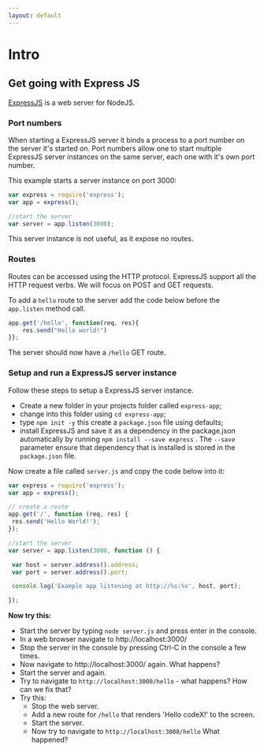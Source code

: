 ```yaml
---
layout: default
---
```


# Intro

## Get going with Express JS

[ExpressJS](expressjs.com) is a web server for NodeJS.

### Port numbers

When starting a ExpressJS server it binds a process to a port number on the server it's started on. Port numbers allow one to start multiple ExpressJS server instances on the same server, each one with it's own port number.

This example starts a server instance on port 3000:

```javascript
var express = require('express');
var app = express();

//start the server
var server = app.listen(3000);
```

This server instance is not useful, as it expose no routes.

### Routes

Routes can be accessed using the HTTP protocol. ExpressJS support all the HTTP request verbs. We will focus on POST and GET requests.

To add a `hello` route to the server add the code below before the `app.listen` method call.

```javascript
app.get('/hello', function(req, res){
    res.send("Hello world!")
}};
```

The server should now have a `/hello` GET route.

### Setup and run a ExpressJS server instance

Follow these steps to setup a ExpressJS server instance.

* Create a new folder in your projects folder called `express-app`;
* change into this folder using `cd express-app`;
* type `npm init -y` this create a `package.json` file using defaults;
* install ExpressJS and save it as a dependency in the package.json automatically by running `npm install --save express` . The `--save` parameter ensure that dependency that is installed is stored in the `package.json` file.

Now create a file called `server.js` and copy the code below into it:

```javascript
var express = require('express');
var app = express();

// create a route
app.get('/', function (req, res) {
 res.send('Hello World!');
});

//start the server
var server = app.listen(3000, function () {

 var host = server.address().address;
 var port = server.address().port;

 console.log('Example app listening at http://%s:%s', host, port);

});
```
**Now try this:**

* Start the server by typing `node server.js` and press enter in the console.
* In a web browser navigate to http://localhost:3000/
* Stop the server in the console by pressing Ctrl-C in the console a few times.
* Now navigate to http://localhost:3000/ again. What happens?
* Start the server and again.
* Try to navigate to `http://localhost:3000/hello` - what happens? How can we fix that?
* Try this:
    * Stop the web server.
    * Add a new route for `/hello` that renders 'Hello codeX!' to the screen.
    * Start the server.
    * Now try to navigate to `http://localhost:3000/hello` What happened?

